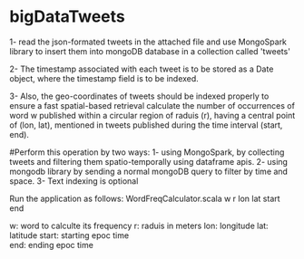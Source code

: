 # bigDataTweets
1- read the json-formated tweets in the attached file and use MongoSpark library to insert them into mongoDB database in a collection called 'tweets' 

2- The timestamp associated with each tweet is to be stored as a Date object, where the timestamp field is to be indexed.

3- Also, the geo-coordinates of tweets should be indexed properly to ensure a fast spatial-based retrieval calculate the number of occurrences of word w published within a circular region of raduis (r), having a central point of (lon, lat), mentioned in tweets published during the time interval (start, end). 

#Perform this operation by two ways: 
1- using MongoSpark, by collecting tweets and filtering them spatio-temporally using dataframe apis. 
2- using mongodb library by sending a normal mongoDB query to filter by time and space.
3- Text indexing is optional 

Run the application as follows: 
WordFreqCalculator.scala w r lon lat start end 

w: word to calculte its frequency
r: raduis in meters 
lon: longitude 
lat: latitude 
start: starting epoc time  
end: ending epoc time
